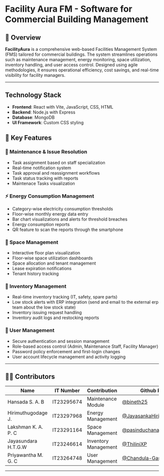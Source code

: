 # Facility Aura FM - Software for Commercial Building Management

## 📘 Overview

**FacilityAura** is a comprehensive web-based Facilities Management System (FMS) tailored for commercial buildings. The system streamlines operations such as maintenance management, energy monitoring, space utilization, inventory handling, and user access control. Designed using agile methodologies, it ensures operational efficiency, cost savings, and real-time visibility for facility managers.

---

## Technology Stack

- **Frontend**: React with Vite, JavaScript, CSS, HTML
- **Backend**: Node.js with Express
- **Database**: MongoDB
- **UI Framework**: Custom CSS styling

## 📌 Key Features

### 🔧 Maintenance & Issue Resolution
- Task assignment based on staff specialization
- Real-time notification system
- Task approval and reassignment workflows
- Task status tracking with reports
- Maintenace Tasks visualization

### ⚡ Energy Consumption Management
- Category-wise electricity consumption thresholds
- Floor-wise monthly energy data entry
- Bar chart visualizations and alerts for threshold breaches
- Energy consumption reports
- QR feature to scan the reports through the smartphone

### 🏢 Space Management
- Interactive floor plan visualization
- Floor-wise space utilization dashboards
- Space allocation and tenant management
- Lease expiration notifications
- Tenant history tracking

### 🧰 Inventory Management
- Real-time inventory tracking (IT, safety, spare parts)
- Low stock alerts with ERP integration (send and email to the external erp team about the low stock state)
- Inventory issuing request handling
- Inventory audit logs and restocking reports

### 🔐 User Management
- Secure authentication and session management
- Role-based access control (Admin, Maintenance Staff, Facility Manager)
- Password policy enforcement and first-login changes
- User account lifecycle management and activity logging

---


## 🧑‍💻 Contributors

| Name | IT Number |Contribution | Github Profile
|------|-----------|------|---------------------|
| Hansada S. A. B | IT23295674 | Maintenance Module | [@bineth25](https://github.com/bineth25)
| Hirimuthugodage J. | IT23297968 | Energy Management | [@JayasankaHirimuthugodage](https://github.com/JayasankaHirimuthugodage)
| Lakshman K. A. P. C | IT23291164 | Space Management | [@pasinduchanakalakshman](https://github.com/pasinduchanakalakshman)
| Jayasundara H.T.G.W | IT23246614 | Inventory Management | [@ThiliniXP](https://github.com/ThiliniXP)
| Priyawantha M. G. C | IT23264748 | User Management | [@Chandula-Gamage](https://github.com/Chandula-Gamage)

---

